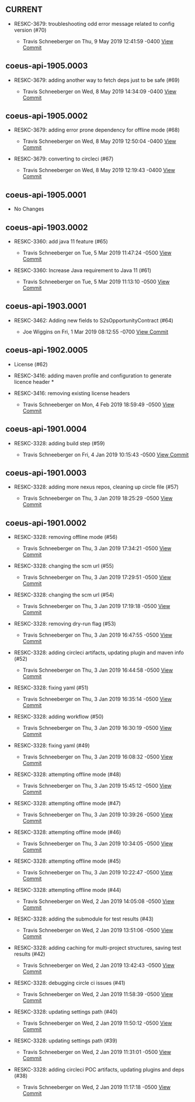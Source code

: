 

## CURRENT
* RESKC-3679: troubleshooting odd error message related to config version (#70)

  * Travis Schneeberger on Thu, 9 May 2019 12:41:59 -0400 [View Commit](../../commit/0e4168b6f18cd6f9924196c220dc05ff6b32dd0b)

## coeus-api-1905.0003
* RESKC-3679: adding another way to fetch deps just to be safe (#69)

  * Travis Schneeberger on Wed, 8 May 2019 14:34:09 -0400 [View Commit](../../commit/9ecc8cdcd530faee1fda7a37ec2ec5c5e3cb4a0c)

## coeus-api-1905.0002
* RESKC-3679: adding error prone dependency for offline mode (#68)

  * Travis Schneeberger on Wed, 8 May 2019 12:50:04 -0400 [View Commit](../../commit/ac2bc2c75dced840092dd327dfb174223d1ff6b3)
* RESKC-3679: converting to circleci (#67)

  * Travis Schneeberger on Wed, 8 May 2019 12:19:43 -0400 [View Commit](../../commit/03b90b40a0eb377c671ea9ff9c6a06de51ea37f0)

## coeus-api-1905.0001
* No Changes


## coeus-api-1903.0002
* RESKC-3360: add java 11 feature (#65)

  * Travis Schneeberger on Tue, 5 Mar 2019 11:47:24 -0500 [View Commit](../../commit/2c491f3a8976b3a8e5fa47eb5329591ccf2608ab)
* RESKC-3360: Increase Java requirement to Java 11 (#61)

  * Travis Schneeberger on Tue, 5 Mar 2019 11:13:10 -0500 [View Commit](../../commit/8cb39187e46ff04b4d06e5c96b0199d5ce4dd7cc)

## coeus-api-1903.0001
* RESKC-3462: Adding new fields to S2sOpportunityContract (#64)

  * Joe Wiggins on Fri, 1 Mar 2019 08:12:55 -0700 [View Commit](../../commit/b4f0200846bc4b4faf00398f2dd5a5bc90f80ba2)

## coeus-api-1902.0005
* License (#62)

* RESKC-3416: adding maven profile and configuration to generate licence header
  * 
* RESKC-3416: removing existing license headers
  * Travis Schneeberger on Mon, 4 Feb 2019 18:59:49 -0500 [View Commit](../../commit/0f4d6a8844cd63c6c31adcc27beb00fe28b3d11a)

## coeus-api-1901.0004
* RESKC-3328: adding build step (#59)

  * Travis Schneeberger on Fri, 4 Jan 2019 10:15:43 -0500 [View Commit](../../commit/32117b91be5bc174e456416f80e05cbdc6ea5798)

## coeus-api-1901.0003
* RESKC-3328: adding more nexus repos, cleaning up circle file (#57)

  * Travis Schneeberger on Thu, 3 Jan 2019 18:25:29 -0500 [View Commit](../../commit/21236bf5b16b25db74864070c9fdbcd532992e5a)

## coeus-api-1901.0002
* RESKC-3328: removing offline mode (#56)

  * Travis Schneeberger on Thu, 3 Jan 2019 17:34:21 -0500 [View Commit](../../commit/297ad357c24280c013afeb66c03cadc6e2bfb559)
* RESKC-3328: changing the scm url (#55)

  * Travis Schneeberger on Thu, 3 Jan 2019 17:29:51 -0500 [View Commit](../../commit/bcedc0c1fb2c758b0d656019c5a75acf6c6f6ba1)
* RESKC-3328: changing the scm url (#54)

  * Travis Schneeberger on Thu, 3 Jan 2019 17:19:18 -0500 [View Commit](../../commit/809edbd87691534e8226566a2509c68926305b9f)
* RESKC-3328: removing dry-run flag (#53)

  * Travis Schneeberger on Thu, 3 Jan 2019 16:47:55 -0500 [View Commit](../../commit/6d165c334f0c0a67b5a2a9d5e0baadea12d322f8)
* RESKC-3328: adding circleci artifacts, updating plugin and maven info (#52)

  * Travis Schneeberger on Thu, 3 Jan 2019 16:44:58 -0500 [View Commit](../../commit/32821fbb37914f24fc1bcdd53c0648a21e1898b9)
* RESKC-3328: fixing yaml (#51)

  * Travis Schneeberger on Thu, 3 Jan 2019 16:35:14 -0500 [View Commit](../../commit/b5082dbdfa7da80361f7546305a39f9e7244fe7e)
* RESKC-3328: adding workflow (#50)

  * Travis Schneeberger on Thu, 3 Jan 2019 16:30:19 -0500 [View Commit](../../commit/f29accdfa1a19fa50e22a71f1344a2bef1a9cc12)
* RESKC-3328: fixing yaml (#49)

  * Travis Schneeberger on Thu, 3 Jan 2019 16:08:32 -0500 [View Commit](../../commit/dea00c26fc163d6d17ddfc0c36dbdd60e4c4eead)
* RESKC-3328: attempting offline mode (#48)

  * Travis Schneeberger on Thu, 3 Jan 2019 15:45:12 -0500 [View Commit](../../commit/b42961bb38c2919fc0c1e775b58a88ec5d3e1f82)
* RESKC-3328: attempting offline mode (#47)

  * Travis Schneeberger on Thu, 3 Jan 2019 10:39:26 -0500 [View Commit](../../commit/1d6853b2ab1dbdb47367c378fc42a39d7fbad21c)
* RESKC-3328: attempting offline mode (#46)

  * Travis Schneeberger on Thu, 3 Jan 2019 10:34:05 -0500 [View Commit](../../commit/f119e5461d92346f8a3e2a8b218ba800f0872473)
* RESKC-3328: attempting offline mode (#45)

  * Travis Schneeberger on Thu, 3 Jan 2019 10:22:47 -0500 [View Commit](../../commit/74f095b7effa86fdc061b37fa8e1209eca44d6e6)
* RESKC-3328: attempting offline mode (#44)

  * Travis Schneeberger on Wed, 2 Jan 2019 14:05:08 -0500 [View Commit](../../commit/df3ee8a97edb3c3157d56826d74173cdbcc53ed3)
* RESKC-3328: adding the submodule for test results (#43)

  * Travis Schneeberger on Wed, 2 Jan 2019 13:51:06 -0500 [View Commit](../../commit/eaa0de4950321bb3a9b4db4086b1ef4d3097030a)
* RESKC-3328: adding caching for multi-project structures, saving test results (#42)

  * Travis Schneeberger on Wed, 2 Jan 2019 13:42:43 -0500 [View Commit](../../commit/d303fb3db0a9b4a9119943f65907af2c07adb333)
* RESKC-3328: debugging circle ci issues (#41)

  * Travis Schneeberger on Wed, 2 Jan 2019 11:58:39 -0500 [View Commit](../../commit/a8fdf8212fba7a56fd5d1efafb8da7019df29065)
* RESKC-3328: updating settings path (#40)

  * Travis Schneeberger on Wed, 2 Jan 2019 11:50:12 -0500 [View Commit](../../commit/9714c4734b9fa06236238cdbeaa574c8f601541d)
* RESKC-3328: updating settings path (#39)

  * Travis Schneeberger on Wed, 2 Jan 2019 11:31:01 -0500 [View Commit](../../commit/5126f5aa6b4583c3708c6cd3f6af385dc6f3bc3b)
* RESKC-3328: adding circleci POC artifacts, updating plugins and deps (#38)

  * Travis Schneeberger on Wed, 2 Jan 2019 11:17:18 -0500 [View Commit](../../commit/89f32b09a9d2fef071cf66924b6570dc5f8bbd38)